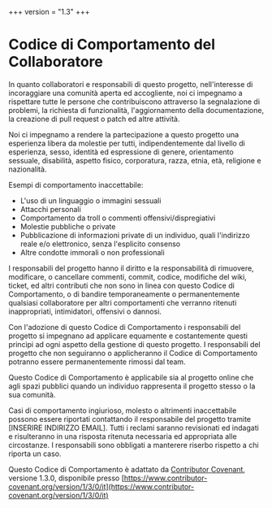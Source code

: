 +++
version = "1.3"
+++

# Codice di Comportamento del Collaboratore

In quanto collaboratori e responsabili di questo progetto, nell'interesse di incoraggiare una comunità aperta ed accogliente, noi ci impegnamo a rispettare tutte le persone che contribuiscono attraverso la segnalazione di problemi, la richiesta di funzionalità, l'aggiornamento della documentazione, la creazione di pull request o patch ed altre attività.

Noi ci impegnamo a rendere la partecipazione a questo progetto una esperienza libera da molestie per tutti, indipendentemente dal livello di esperienza, sesso, identità ed espressione di genere, orientamento sessuale, disabilità, aspetto fisico, corporatura, razza, etnia, età, religione e nazionalità.

Esempi di comportamento inaccettabile:

  * L'uso di un linguaggio o immagini sessuali
  * Attacchi personali
  * Comportamento da troll o commenti offensivi/dispregiativi
  * Molestie pubbliche o private
  * Pubblicazione di informazioni private di un individuo, quali l'indirizzo reale e/o elettronico, senza l'esplicito consenso
  * Altre condotte immorali o non professionali

I responsabili del progetto hanno il diritto e la responsabilità di rimuovere, modificare, o cancellare commenti, commit, codice, modifiche del wiki, ticket, ed altri contributi che non sono in linea con questo Codice di Comportamento, o di bandire temporaneamente o permanentemente qualsiasi collaboratore per altri comportamenti che verranno ritenuti inappropriati, intimidatori, offensivi o dannosi.

Con l'adozione di questo Codice di Comportamento i responsabili del progetto si impegnano ad applicare equamente e costantemente questi princìpi ad ogni aspetto della gestione di questo progetto. I responsabili del progetto che non seguiranno o applicheranno il Codice di Comportamento potranno essere permanentemente rimossi dal team.

Questo Codice di Comportamento è applicabile sia al progetto online che agli spazi pubblici quando un individuo rappresenta il progetto stesso o la sua comunità.

Casi di comportamento ingiurioso, molesto o altrimenti inaccettabile possono essere riportati contattando il responsabile del progetto tramite [INSERIRE INDIRIZZO EMAIL]. Tutti i reclami saranno revisionati ed indagati e risulteranno in una risposta ritenuta necessaria ed appropriata alle circostanze. I responsabili sono obbligati a manterere riserbo rispetto a chi riporta un caso.

Questo Codice di Comportamento è adattato da [Contributor Covenant](https://www.contributor-covenant.org), versione 1.3.0, disponibile presso [https://www.contributor-covenant.org/version/1/3/0/it](https://www.contributor-covenant.org/version/1/3/0/it)

